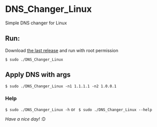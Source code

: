 # DNS_Changer_Linux
Simple DNS changer for Linux

## Run:

   Download [the last release](https://github.com/Mohuva13/DNS_Changer_Linux/releases/) and run with root permission
   

    $ sudo ./DNS_Changer_Linux 

## Apply DNS with args
` $ sudo ./DNS_Changer_Linux -n1 1.1.1.1 -n2 1.0.0.1 `
### Help
` $ sudo ./DNS_Changer_Linux -h ` or ` $ sudo ./DNS_Changer_Linux --help`

*Have a nice day!*  :D
